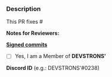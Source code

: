 ### **Description**

<!-- Any description regarding the pull request just created by you -->

<!-- If this pull request solves a reported issue, please add the issue number below -->

This PR fixes #

**Notes for Reviewers:**
<!-- Any note for reviewers, like Bug fixed successfully, or stuck somewhere, or Ready to merge! 🙂 -->

**[Signed commits](https://github.com/devstrons/heloworld/blob/master/CONTRIBUTING.md)**

- [ ] Yes, I am a Member of **DEVSTRONS'**

**Discord ID** (e.g.: DEVSTRONS'#0238)

<!-- Enter your Discord ID -->

<!-- THANK YOU FOR CONTRIBUTING TO DEVSTRONS' PROJECTS!
 
By following the community's contribution conventions upfront, the review process will 
be accelerated and your PR merged quicker. -->
